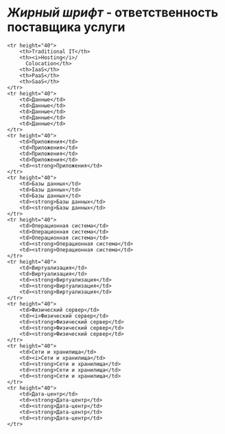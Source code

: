 # *Жирный шрифт* - ответственность поставщика услуги
<table border="0.5">

    <tr height="40">
        <th>Traditional IT</th>
        <th><i>Hosting</i>/
          Colocation</th>
        <th>IaaS</th>
        <th>PaaS</th>
        <th>SaaS</th>
    </tr>
    <tr height="40">
        <td>Данные</td>
        <td>Данные</td>
        <td>Данные</td>
        <td>Данные</td>
        <td>Данные</td>
    </tr>
    <tr height="40">
        <td>Приложения</td>
        <td>Приложения</td>
        <td>Приложения</td>
        <td>Приложения</td>
        <td><strong>Приложения</td>
    </tr>
    <tr height="40">
        <td>Базы данных</td>
        <td>Базы данных</td>
        <td>Базы данных</td>
        <td><strong>Базы данных</td>
        <td><strong>Базы данных</td>
    </tr>
    <tr height="40">
        <td>Операционная система</td>
        <td>Операционная система</td>
        <td>Операционная система</td>
        <td><strong>Операционная система</td>
        <td><strong>Операционная система</td>
    </tr>
    <tr height="40">
        <td>Виртуализация</td>
        <td>Виртуализация</td>
        <td><strong>Виртуализация</td>
        <td><strong>Виртуализация</td>
        <td><strong>Виртуализация</td>
    </tr>
    <tr height="40">
        <td>Физический сервер</td>
        <td><i>Физический сервер</td>
        <td><strong>Физический сервер</td>
        <td><strong>Физический сервер</td>
        <td><strong>Физический сервер</td>
    </tr>
    <tr height="40">
        <td>Сети и хранилища</td>
        <td><i>Сети и хранилища</td>
        <td><strong>Сети и хранилища</td>
        <td><strong>Сети и хранилища</td>
        <td><strong>Сети и хранилища</td>
    </tr>
    <tr height="40">
        <td>Дата-центр</td>
        <td><strong>Дата-центр</td>
        <td><strong>Дата-центр</td>
        <td><strong>Дата-центр</td>
        <td><strong>Дата-центр</td>
    </tr>
</table>

